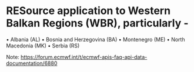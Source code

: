 # RESource application to Western Balkan Regions (WBR), particularly -

•	Albania (AL)
•	Bosnia and Herzegovina (BA)
•	Montenegro (ME) 
•	North Macedonia (MK)
•	Serbia (RS)


Note: https://forum.ecmwf.int/t/ecmwf-apis-faq-api-data-documentation/6880
